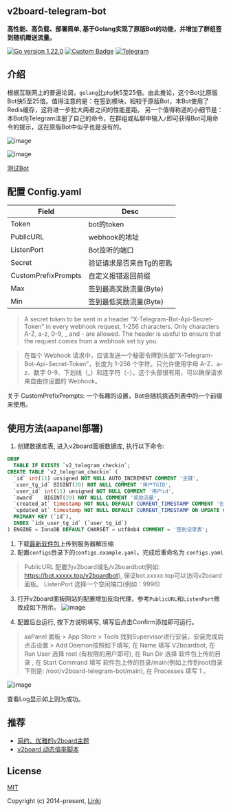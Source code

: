 ## v2board-telegram-bot

**高性能、高负载、部署简单, 基于Golang实现了原版Bot的功能，并增加了群组签到随机赠送流量。**

<p>
  <a href="https://golang.org/doc/devel/release.html#go1.22"><img src="https://img.shields.io/badge/Go-1.22.0-blue.svg" alt="Go version 1.22.0"></a>
  <a href="https://github.com/v2board/v2board/tree/1.7.4"><img alt="Custom Badge" src="https://img.shields.io/badge/v2board-1.7.4-purple?style=flat-square""></a>
  <a href="https://t.me/zeroThemeGroup"><img alt="Telegram" src="https://img.shields.io/badge/交流群组-Telegram-blue?style=flat-square"></a>
</p>

## 介绍
根据互联网上的普遍论调，`golang`比`php`快5至25倍。由此推论，这个Bot比原版Bot快5至25倍。值得注意的是：在签到模块，相较于原版Bot，本Bot使用了Redis缓存，这将进一步拉大两者之间的性能差距。
另一个值得称道的小细节是：本Bot向Telegram注册了自己的命令，在群组或私聊中输入`/`即可获得Bot可用命令的提示，这在原版Bot中似乎也是没有的。

![image](https://github.com/amyouran/v2board-telegram-bot/assets/150254537/5985726c-7ba8-4d61-9617-9ae22991c5db)

![image](https://github.com/amyouran/v2board-telegram-bot/assets/150254537/1202609f-6c1d-460b-89d1-221eda35ac9c)


[测试Bot](https://t.me/zeroThemeGroup)

## 配置 Config.yaml
| Field                 | Desc                                                       | 
| --------------------- | ------------------------------------------------------------ | 
| Token          | bot的token                   |    
| PublicURL                | webhook的地址                               |      
| ListenPort             | Bot监听的端口                         |  
| Secret          | 验证请求是否来自Tg的密匙                   |
| CustomPrefixPrompts          | 自定义报错返回前缀                   |
| Max | 签到最高奖励流量(Byte) | 
| Min | 签到最低奖励流量(Byte) | 

> A secret token to be sent in a header “X-Telegram-Bot-Api-Secret-Token” in every webhook request, 1-256 characters. Only characters A-Z, a-z, 0-9, _ and - are allowed. The header is useful to ensure that the request comes from a webhook set by you.

> 在每个 Webhook 请求中，应该发送一个秘密令牌到头部“X-Telegram-Bot-Api-Secret-Token”，长度为 1-256 个字符。只允许使用字母 A-Z、a-z、数字 0-9、下划线（_）和连字符（-）。这个头部很有用，可以确保请求来自由你设置的 Webhook。

关于 CustomPrefixPrompts: 一个有趣的设置，Bot会随机挑选列表中的一个前缀来使用。

## 使用方法(aapanel部署)
1. 创建数据库表, 进入v2board面板数据库, 执行以下命令:
````sql
DROP 
  TABLE IF EXISTS `v2_telegram_checkin`;
CREATE TABLE `v2_telegram_checkin` (
  `id` int(11) unsigned NOT NULL AUTO_INCREMENT COMMENT '主键', 
  `user_tg_id` BIGINT(20) NOT NULL COMMENT '用户TGID',
  `user_id` int(11) unsigned NOT NULL COMMENT '用户id',  
  `award` 	BIGINT(20) NOT NULL COMMENT '奖励流量', 
  `created_at` timestamp NOT NULL DEFAULT CURRENT_TIMESTAMP COMMENT '创建时间', 
  `updated_at` timestamp NOT NULL DEFAULT CURRENT_TIMESTAMP ON UPDATE CURRENT_TIMESTAMP COMMENT '更新时间', 
  PRIMARY KEY (`id`), 
  INDEX `idx_user_tg_id` (`user_tg_id`)
) ENGINE = InnoDB DEFAULT CHARSET = utf8mb4 COMMENT = '签到记录表';
````
1. 下载[最新软件包](https://github.com/amyouran/v2board-telegram-bot/releases)上传到服务器解压缩
2. 配置`configs`目录下的`configs.example.yaml`，完成后重命名为 `configs.yaml`
   
> PublicURL 配置为v2board域名/v2boardbot(例如: https://bot.xxxxx.top/v2boardbot), 保证bot.xxxxx.top可以访问v2board面板。
> ListenPort 选择一个空闲端口(例如：9996)

3. 打开v2board面板网站的配置增加反向代理，参考`PublicURL`和`ListenPort`修改成如下所示。
![image](https://github.com/amyouran/v2board-telegram-bot/assets/150254537/3551d8f9-2ff8-424f-8d0b-cac69a2619dc)

4. 配置后台运行, 按下方说明填写, 填写后点击Confirm添加即可运行。

> aaPanel 面板 > App Store > Tools
> 找到Supervisor进行安装，安装完成后点击设置 > Add Daemon按照如下填写, 
> 在 Name 填写 V2boardbot, 
> 在 Run User 选择 root (有权限的用户即可), 
> 在 Run Dir 选择 软件包上传的目录 , 
> 在 Start Command 填写 软件包上传的目录/main(例如上传到root目录下则是: /root/v2board-telegram-bot/main), 
> 在 Processes 填写 1 。

![image](https://github.com/amyouran/v2board-telegram-bot/assets/150254537/3abd3737-ba3a-4af9-838e-9f1a5ec226cf)

查看Log显示如上则为成功。

## 推荐

- [简约、优雅的v2board主题](https://github.com/amyouran/V2b-Zero-Theme)
- [v2board 动态倍率脚本](https://github.com/amyouran/v2board-dynamic-rate)

## License

[MIT](https://opensource.org/licenses/MIT)

Copyright (c) 2014-present, [Linki](https://t.me/is_linki)
